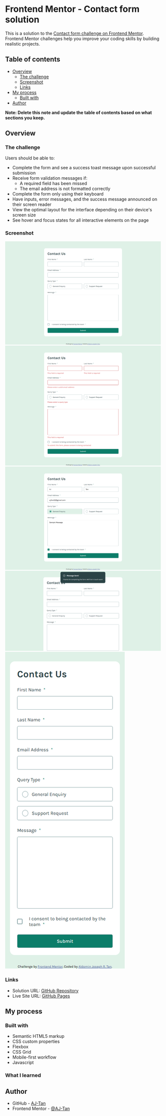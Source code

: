 # Frontend Mentor - Contact form solution

This is a solution to the [Contact form challenge on Frontend Mentor](https://www.frontendmentor.io/challenges/contact-form--G-hYlqKJj). Frontend Mentor challenges help you improve your coding skills by building realistic projects.

## Table of contents

-  [Overview](#overview)
   -  [The challenge](#the-challenge)
   -  [Screenshot](#screenshot)
   -  [Links](#links)
-  [My process](#my-process)
   -  [Built with](#built-with)
-  [Author](#author)

**Note: Delete this note and update the table of contents based on what sections you keep.**

## Overview

### The challenge

Users should be able to:

-  Complete the form and see a success toast message upon successful submission
-  Receive form validation messages if:
   -  A required field has been missed
   -  The email address is not formatted correctly
-  Complete the form only using their keyboard
-  Have inputs, error messages, and the success message announced on their screen reader
-  View the optimal layout for the interface depending on their device's screen size
-  See hover and focus states for all interactive elements on the page

### Screenshot

![desktop](<screenshot/contact us - desktop.png>)
![desktop - invalid](<screenshot/contact us - desktop - invalid.png>)
![desktop - input](<screenshot/contact us - desktop - input.png>)
![desktop - success](<screenshot/contact us - desktop - success.png>)
![desktop - mobile](<screenshot/contact us - mobile.png>)

### Links

-  Solution URL: [GitHub Repository](https://github.com/AJ-Tan/14.-Frontend-Mentor---Contact-Form-HTML-SASS-JS-)
-  Live Site URL: [GitHub Pages](https://aj-tan.github.io/14.-Frontend-Mentor---Contact-Form-HTML-SASS-JS-/)

## My process

### Built with

-  Semantic HTML5 markup
-  CSS custom properties
-  Flexbox
-  CSS Grid
-  Mobile-first workflow
-  Javascript

### What I learned

## Author

-  GitHub - [AJ-Tan](https://github.com/AJ-Tan)
-  Frontend Mentor - [@AJ-Tan](https://www.frontendmentor.io/profile/AJ-Tan)
